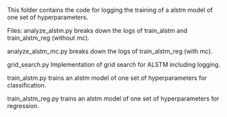 This folder contains the code for logging the training of a alstm model of one set of hyperparameters.

Files:
analyze_alstm.py                      breaks down the logs of train_alstm and train_alstm_reg (without mc).

analyze_alstm_mc.py                   breaks down the logs of train_alstm_reg (with mc).

grid_search.py                        Implementation of grid search for ALSTM including logging.

train_alstm.py                        trains an alstm model of one set of hyperparameters for classification.

train_alstm_reg.py                    trains an alstm model of one set of hyperparameters for regression.
